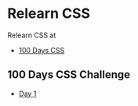 
# Relearn CSS

Relearn CSS at

- [100 Days CSS](https://100dayscss.com/about/)


## 100 Days CSS Challenge

- [Day 1](./100dayscss/day1/)